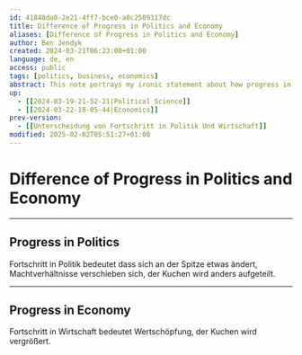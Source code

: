 ```yaml
---
id: 41848da0-2e21-4ff7-bce0-a0c2509317dc
title: Difference of Progress in Politics and Economy
aliases: [Difference of Progress in Politics and Economy]
author: Ben Jendyk
created: 2024-03-21T06:23:00+01:00
language: de, en
access: public
tags: [politics, business, economics]
abstract: This note portrays my ironic statement about how progress in politics means nothing more than a redristibution of something existing, while progress in the economy means advancement of something new.
up:
  - [[2024-03-19-21-52-21|Political Science]]
  - [[2024-03-22-18-05-44|Economics]]
prev-version:
  - [[Unterscheidung von Fortschritt in Politik Und Wirtschaft]]
modified: 2025-02-02T05:51:27+01:00
---
```


# Difference of Progress in Politics and Economy

---

## Progress in Politics

Fortschritt in Politik bedeutet dass sich an der Spitze etwas ändert, Machtverhältnisse verschieben sich, der Kuchen wird anders aufgeteilt.  

---

## Progress in Economy

Fortschritt in Wirtschaft bedeutet Wertschöpfung, der Kuchen wird vergrößert.
